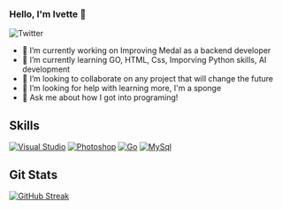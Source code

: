 ### Hello, I'm Ivette 👋

![Twitter](https://img.shields.io/twitter/url?style=social&url=https%3A%2F%2Ftwitter.com%2FExoSphinx_)

- 🔭 I’m currently working on Improving Medal as a backend developer
- 🌱 I’m currently learning GO, HTML, Css, Imporving Python skills, AI development
- 👯 I’m looking to collaborate on any project that will change the future
- 🤔 I’m looking for help with learning more, I'm a sponge
- 💬 Ask me about how I got into programing!

## Skills
[![Visual Studio](https://img.shields.io/badge/--6C33AF?logo=visual%20studio)](https://visualstudio.microsoft.com/)
[![Photoshop](https://img.shields.io/badge/--31A8FF?logo=adobe%20photoshop&logoColor=000)](https://www.photoshop.com/)
[![Go](https://img.shields.io/badge/--00ADD8?logo=go&logoColor=ffffff)](https://golang.org/)
[![MySql](https://img.shields.io/badge/--4479A1?logo=mysql&logoColor=ffffff)](https://www.mysql.com/)


## Git Stats
[![GitHub Streak](https://streak-stats.demolab.com?user=evet7&theme=dark&hide_border=true)](https://git.io/streak-stats)



<!--
**Evet7/evet7** is a ✨ _special_ ✨ repository because its `README.md` (this file) appears on your GitHub profile.
![visitors](https://visitor-badge.glitch.me/badge?page_id=evet7&left_color=green&right_color=red)
![Jokes Card](https://readme-jokes.vercel.app/api?hideBorder&theme=dark&qColor=%23944bcc&aColor=%23bbdb51)
![https://twitter.com/ExoSphinx_](https://img.shields.io/badge/Twitter-%231DA1F2.svg?style=for-the-badge&logo=Twitter&logoColor=white)
![My Skills](https://skillicons.dev/icons?i=py,git,github,discord,bootstrap,arduino)
[![Ryo-ma's github trophy](https://github-profile-trophy.vercel.app/?username=evet7&row=1)](https://github.com/ryo-ma/github-profile-trophy)
<img src='https://random-memer.herokuapp.com/' title="Meme" alt="Please refresh the page if the meme doesn't show up.">

-->



